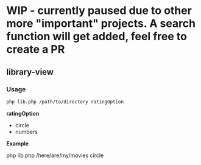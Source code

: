 # WIP - currently paused due to other more "important" projects. A search function will get added, feel free to create a PR

## library-view


### Usage

```bash
php lib.php /path/to/directory ratingOption
```
**ratingOption**
* circle
* numbers

**Example**

php lib.php /here/are/my/movies circle
